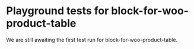 # Playground tests for block-for-woo-product-table
We are still awaiting the first test run for block-for-woo-product-table.
